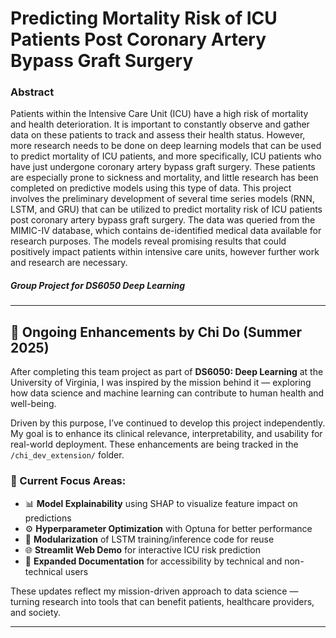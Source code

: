 # Predicting Mortality Risk of ICU Patients Post Coronary Artery Bypass Graft Surgery

### Abstract 

Patients within the Intensive Care Unit (ICU) have a high risk of mortality and health deterioration. It is important to constantly observe and gather data on these patients to track and assess their health status. However, more research needs to be done on deep learning models that can be used to predict mortality of ICU patients, and more specifically, ICU patients who have just undergone coronary artery bypass graft surgery. These patients are especially prone to sickness and mortality, and little research has been completed on predictive models using this type of data. This project involves the preliminary development of several time series models (RNN, LSTM, and GRU) that can be utilized to predict mortality risk of ICU patients post coronary artery bypass graft surgery. The data was queried from the MIMIC-IV database, which contains de-identified medical data available for research purposes. The models reveal promising results that could positively impact patients within intensive care units, however further work and research are necessary.

##### Group Project for DS6050 Deep Learning

---

## 🔧 Ongoing Enhancements by Chi Do (Summer 2025)

After completing this team project as part of **DS6050: Deep Learning** at the University of Virginia, I was inspired by the mission behind it — exploring how data science and machine learning can contribute to human health and well-being.

Driven by this purpose, I’ve continued to develop this project independently. My goal is to enhance its clinical relevance, interpretability, and usability for real-world deployment. These enhancements are being tracked in the `/chi_dev_extension/` folder.

### 🚀 Current Focus Areas:
- 📊 **Model Explainability** using SHAP to visualize feature impact on predictions
- ⚙️ **Hyperparameter Optimization** with Optuna for better performance
- 🧱 **Modularization** of LSTM training/inference code for reuse
- 🌐 **Streamlit Web Demo** for interactive ICU risk prediction
- 📄 **Expanded Documentation** for accessibility by technical and non-technical users

These updates reflect my mission-driven approach to data science — turning research into tools that can benefit patients, healthcare providers, and society.

---

